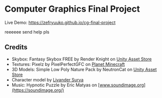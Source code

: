 # Computer Graphics Final Project

Live Demo: https://zefryuuko.github.io/cg-final-project

reeeeee send help pls

## Credits

- Skybox: Fantasy Skybox FREE by Render Knight on [Unity Asset Store](https://assetstore.unity.com/packages/2d/textures-materials/sky/fantasy-skybox-free-18353)
- Textures: Pixelz by PixelPerfectGFC on [Planet Minecraft](https://www.planetminecraft.com/texture-pack/pixelz-4829706/)
- 3D Models: Simple Low Poly Nature Pack by NeutronCat on [Unity Asset Store](https://assetstore.unity.com/packages/3d/environments/landscapes/simple-low-poly-nature-pack-157552)
- Character model by [Livander Surya](https://youtube.com/livandergamedev)
- Music: Hypnotic Puzzle by Eric Matyas on [www.soundimage.org](https://soundimage.org/)